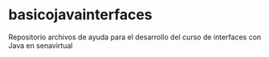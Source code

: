 basicojavainterfaces
====================

Repositorio archivos de ayuda para el desarrollo del curso de interfaces con Java en senavirtual